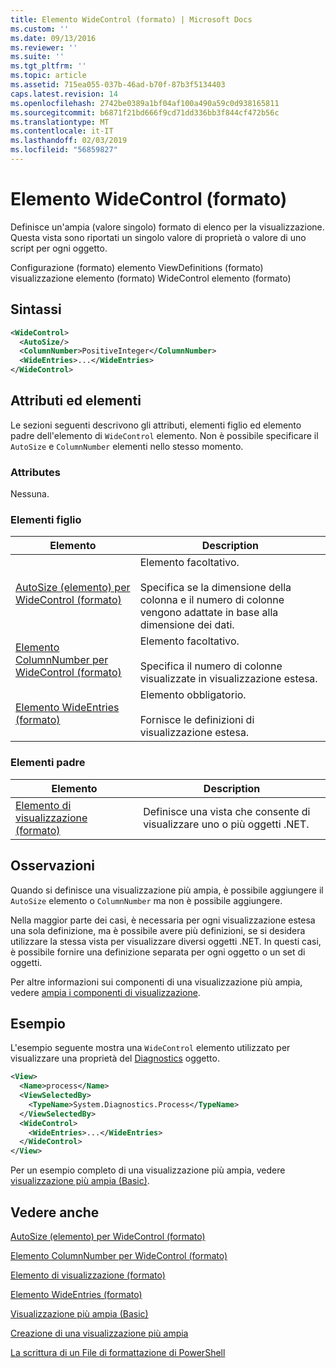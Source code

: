 ```yaml
---
title: Elemento WideControl (formato) | Microsoft Docs
ms.custom: ''
ms.date: 09/13/2016
ms.reviewer: ''
ms.suite: ''
ms.tgt_pltfrm: ''
ms.topic: article
ms.assetid: 715ea055-037b-46ad-b70f-87b3f5134403
caps.latest.revision: 14
ms.openlocfilehash: 2742be0389a1bf04af100a490a59c0d938165811
ms.sourcegitcommit: b6871f21bd666f9cd71dd336bb3f844cf472b56c
ms.translationtype: MT
ms.contentlocale: it-IT
ms.lasthandoff: 02/03/2019
ms.locfileid: "56859827"
---
```

# <a name="widecontrol-element-format"></a>Elemento WideControl (formato)

Definisce un'ampia (valore singolo) formato di elenco per la visualizzazione. Questa vista sono riportati un singolo valore di proprietà o valore di uno script per ogni oggetto.

Configurazione (formato) elemento ViewDefinitions (formato) visualizzazione elemento (formato) WideControl elemento (formato)

## <a name="syntax"></a>Sintassi

```xml
<WideControl>
  <AutoSize/>
  <ColumnNumber>PositiveInteger</ColumnNumber>
  <WideEntries>...</WideEntries>
</WideControl>
```

## <a name="attributes-and-elements"></a>Attributi ed elementi

Le sezioni seguenti descrivono gli attributi, elementi figlio ed elemento padre dell'elemento di `WideControl` elemento. Non è possibile specificare il `AutoSize` e `ColumnNumber` elementi nello stesso momento.

### <a name="attributes"></a>Attributes

Nessuna.

### <a name="child-elements"></a>Elementi figlio

|Elemento|Description|
|-------------|-----------------|
|[AutoSize (elemento) per WideControl (formato)](./autosize-element-for-widecontrol-format.md)|Elemento facoltativo.<br /><br /> Specifica se la dimensione della colonna e il numero di colonne vengono adattate in base alla dimensione dei dati.|
|[Elemento ColumnNumber per WideControl (formato)](./columnnumber-element-for-widecontrol-format.md)|Elemento facoltativo.<br /><br /> Specifica il numero di colonne visualizzate in visualizzazione estesa.|
|[Elemento WideEntries (formato)](./wideentries-element-for-widecontrol-format.md)|Elemento obbligatorio.<br /><br /> Fornisce le definizioni di visualizzazione estesa.|

### <a name="parent-elements"></a>Elementi padre

|Elemento|Description|
|-------------|-----------------|
|[Elemento di visualizzazione (formato)](./view-element-format.md)|Definisce una vista che consente di visualizzare uno o più oggetti .NET.|

## <a name="remarks"></a>Osservazioni

Quando si definisce una visualizzazione più ampia, è possibile aggiungere il `AutoSize` elemento o `ColumnNumber` ma non è possibile aggiungere.

Nella maggior parte dei casi, è necessaria per ogni visualizzazione estesa una sola definizione, ma è possibile avere più definizioni, se si desidera utilizzare la stessa vista per visualizzare diversi oggetti .NET. In questi casi, è possibile fornire una definizione separata per ogni oggetto o un set di oggetti.

Per altre informazioni sui componenti di una visualizzazione più ampia, vedere [ampia i componenti di visualizzazione](./creating-a-wide-view.md).

## <a name="example"></a>Esempio

L'esempio seguente mostra una `WideControl` elemento utilizzato per visualizzare una proprietà del [Diagnostics](/dotnet/api/System.Diagnostics.Process) oggetto.

```xml
<View>
  <Name>process</Name>
  <ViewSelectedBy>
    <TypeName>System.Diagnostics.Process</TypeName>
  </ViewSelectedBy>
  <WideControl>
    <WideEntries>...</WideEntries>
  </WideControl>
</View>
```

Per un esempio completo di una visualizzazione più ampia, vedere [visualizzazione più ampia (Basic)](./wide-view-basic.md).

## <a name="see-also"></a>Vedere anche

[AutoSize (elemento) per WideControl (formato)](./autosize-element-for-widecontrol-format.md)

[Elemento ColumnNumber per WideControl (formato)](./columnnumber-element-for-widecontrol-format.md)

[Elemento di visualizzazione (formato)](./view-element-format.md)

[Elemento WideEntries (formato)](./wideentries-element-for-widecontrol-format.md)

[Visualizzazione più ampia (Basic)](./wide-view-basic.md)

[Creazione di una visualizzazione più ampia](./creating-a-wide-view.md)

[La scrittura di un File di formattazione di PowerShell](./writing-a-powershell-formatting-file.md)
